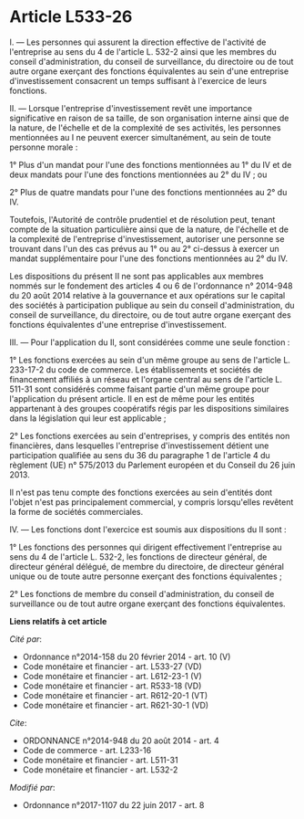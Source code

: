 # Article L533-26

I. ― Les personnes qui assurent la direction effective de l'activité de l'entreprise au sens du 4 de l'article L. 532-2 ainsi
que les membres du conseil d'administration, du conseil de surveillance, du directoire ou de tout autre organe exerçant des
fonctions équivalentes au sein d'une entreprise d'investissement consacrent un temps suffisant à l'exercice de leurs
fonctions.

II. ― Lorsque l'entreprise d'investissement revêt une importance significative en raison de sa taille, de son organisation
interne ainsi que de la nature, de l'échelle et de la complexité de ses activités, les personnes mentionnées au I ne peuvent
exercer simultanément, au sein de toute personne morale :

1° Plus d'un mandat pour l'une des fonctions mentionnées au 1° du IV et de deux mandats pour l'une des fonctions mentionnées
au 2° du IV ; ou

2° Plus de quatre mandats pour l'une des fonctions mentionnées au 2° du IV.

Toutefois, l'Autorité de contrôle prudentiel et de résolution peut, tenant compte de la situation particulière ainsi que de
la nature, de l'échelle et de la complexité de l'entreprise d'investissement, autoriser une personne se trouvant dans l'un
des cas prévus au 1° ou au 2° ci-dessus à exercer un mandat supplémentaire pour l'une des fonctions mentionnées au 2° du IV.

Les dispositions du présent II ne sont pas applicables aux membres nommés sur le fondement des articles 4 ou 6 de
l'ordonnance n° 2014-948 du 20 août 2014 relative à la gouvernance et aux opérations sur le capital des sociétés à
participation publique au sein du conseil d'administration, du conseil de surveillance, du directoire, ou de tout autre
organe exerçant des fonctions équivalentes d'une entreprise d'investissement.

III. ― Pour l'application du II, sont considérées comme une seule fonction :

1° Les fonctions exercées au sein d'un même groupe au sens de l'article L. 233-17-2 du code de commerce. Les établissements
et sociétés de financement affiliés à un réseau et l'organe central au sens de l'article L. 511-31 sont considérés comme
faisant partie d'un même groupe pour l'application du présent article. Il en est de même pour les entités appartenant à des
groupes coopératifs régis par les dispositions similaires dans la législation qui leur est applicable ;

2° Les fonctions exercées au sein d'entreprises, y compris des entités non financières, dans lesquelles l'entreprise
d'investissement détient une participation qualifiée au sens du 36 du paragraphe 1 de l'article 4 du règlement (UE) n°
575/2013 du Parlement européen et du Conseil du 26 juin 2013.

Il n'est pas tenu compte des fonctions exercées au sein d'entités dont l'objet n'est pas principalement commercial, y compris
lorsqu'elles revêtent la forme de sociétés commerciales.

IV. ― Les fonctions dont l'exercice est soumis aux dispositions du II sont :

1° Les fonctions des personnes qui dirigent effectivement l'entreprise au sens du 4 de l'article L. 532-2, les fonctions de
directeur général, de directeur général délégué, de membre du directoire, de directeur général unique ou de toute autre
personne exerçant des fonctions équivalentes ;

2° Les fonctions de membre du conseil d'administration, du conseil de surveillance ou de tout autre organe exerçant des
fonctions équivalentes.

**Liens relatifs à cet article**

_Cité par_:

  - Ordonnance n°2014-158 du 20 février 2014 - art. 10 (V)
  - Code monétaire et financier - art. L533-27 (VD)
  - Code monétaire et financier - art. L612-23-1 (V)
  - Code monétaire et financier - art. R533-18 (VD)
  - Code monétaire et financier - art. R612-20-1 (VT)
  - Code monétaire et financier - art. R621-30-1 (VD)

_Cite_:

  - ORDONNANCE n°2014-948 du 20 août 2014 - art. 4
  - Code de commerce - art. L233-16
  - Code monétaire et financier - art. L511-31
  - Code monétaire et financier - art. L532-2

_Modifié par_:

  - Ordonnance n°2017-1107 du 22 juin 2017 - art. 8
